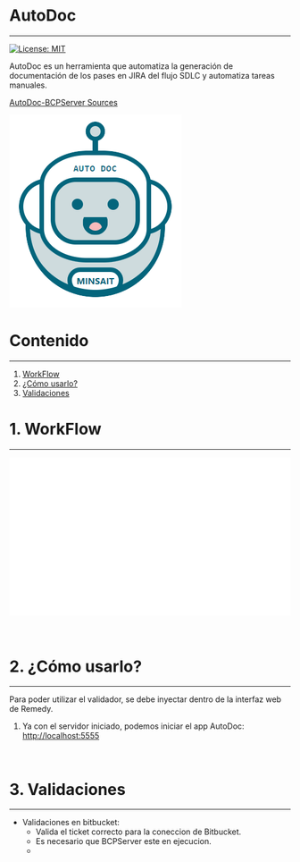 
# AutoDoc
---

[![License: MIT](https://img.shields.io/badge/License-MIT-yellow.svg)](https://opensource.org/licenses/MIT)

AutoDoc es un herramienta que automatiza la generación de documentación de los pases en JIRA del flujo SDLC y automatiza tareas manuales.

[AutoDoc-BCPServer Sources](https://bitbucket.lima.bcp.com.pe/projects/LKDVBCP/repos/bcpserver-autodoc-sources/browse)

![Logo-autotoken](./img/logo-auto-doc.png)

# Contenido
---

1. [WorkFlow](#workflow)
1. [¿Cómo usarlo?](#uso)
1. [Validaciones](#validaciones) 

# 1. WorkFlow <a name="workflow"></a>
---

  ![WorkFlowImg](./img/workflow.gif)

<br>

# 2. ¿Cómo usarlo? <a name="uso"></a>
---

Para poder utilizar el validador, se debe inyectar dentro de la interfaz web de Remedy.

1.   Ya con el servidor iniciado, podemos iniciar el app AutoDoc: [http://localhost:5555](http://localhost:5555)
   
<br>

# 3. Validaciones <a name="validaciones"></a>
---

- Validaciones en bitbucket: 
    - Valida el ticket correcto para la coneccion de Bitbucket.
    - Es necesario que BCPServer este en ejecucion.
    - 
    


<br>


